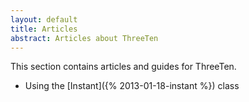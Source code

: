 ```yaml
---
layout: default
title: Articles
abstract: Articles about ThreeTen
---
```


This section contains articles and guides for ThreeTen.

* Using the [Instant]({% 2013-01-18-instant %}) class
